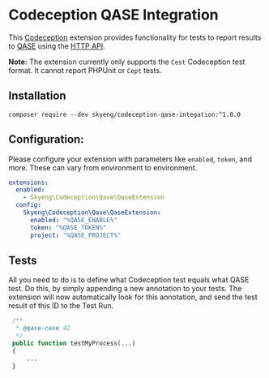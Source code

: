 # Codeception QASE Integration

This [Codeception](https://codeception.com) extension provides functionality for tests to report results to
[QASE](https://qase.io/) using the [HTTP API](https://developers.qase.io/docs).

**Note:** The extension currently only supports the `Cest` Codeception test format.  It cannot report PHPUnit or `Cept`
tests.

## Installation

```
composer require --dev skyeng/codeception-qase-integation:^1.0.0
```

## Configuration:

Please configure your extension with parameters like `enabled`, `token`, and more. These can vary from environment to environment.

```yaml
extensions:
  enabled:
    - Skyeng\Codeception\Qase\QaseExtension
  config:
    Skyeng\Codeception\Qase\QaseExtension:
      enabled: "%QASE_ENABLE%"
      token: "%QASE_TOKEN%"
      project: "%QASE_PROJECT%"
```

## Tests

All you need to do is to define what Codeception test equals what QASE test. Do this, by simply appending a new annotation to your tests.
The extension will now automatically look for this annotation, and send the test result of this ID to the Test Run.

```php
 /**
  * @qase-case 42
  */
 public function testMyProcess(...)
 {
     ...
 }
```
